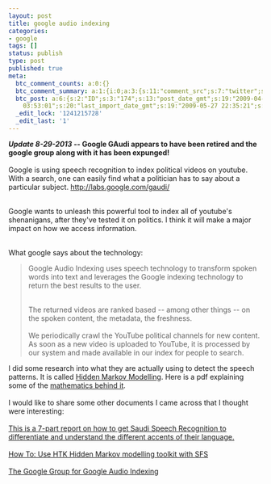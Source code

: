 ```yaml
---
layout: post
title: google audio indexing
categories:
- google
tags: []
status: publish
type: post
published: true
meta:
  btc_comment_counts: a:0:{}
  btc_comment_summary: a:1:{i:0;a:3:{s:11:"comment_src";s:7:"twitter";s:3:"cnt";s:1:"1";s:7:"enabled";s:1:"1";}}
  btc_post: a:6:{s:2:"ID";s:3:"174";s:13:"post_date_gmt";s:19:"2009-04-27 22:48:38";s:23:"initial_import_date_gmt";s:19:"2009-05-26
    03:53:01";s:20:"last_import_date_gmt";s:19:"2009-05-27 22:35:21";s:4:"hits";s:1:"1";s:6:"misses";s:2:"39";}
  _edit_lock: '1241215728'
  _edit_last: '1'
---
```

<strong><i>Update 8-29-2013 </i>-- Google GAudi appears to have been retired and the google group along with it has been expunged!</strong><br /><br />
Google is using speech recognition to index political videos on youtube.  With a search, one can easily find what a politician has to say about a particular subject. <a title="http://labs.google.com/gaudi/" href="http://labs.google.com/gaudi/">http://labs.google.com/gaudi/</a><br /><br />

<!--more-->

Google wants to unleash this powerful tool to index all of youtube's shenanigans, after they've tested it on politics.  I think it will make a major impact on how we access information.<br /><br />

What google says about the technology:
<blockquote>Google Audio Indexing uses speech technology to transform spoken words into text and leverages the Google indexing technology to return the best results to the user.<br /><br />

The returned videos are ranked based -- among other things -- on the spoken content, the metadata, the freshness.
<br /><br />
We periodically crawl the YouTube political channels for new content. As soon as a new video is uploaded to YouTube, it is processed by our system and made available in our index for people to search.</blockquote>
I did some research into what they are actually using to detect the speech patterns.  It is called <a href="http://svr-ftp.eng.cam.ac.uk/comp.speech/Section6/Recognition/htk.html">Hidden Markov Modelling</a>.  Here is a pdf explaining some of the <a href="http://www.hpl.hp.com/techreports/Compaq-DEC/CRL-97-7.pdf">mathematics behind it</a>.
<br /><br />
I would like to share some other documents I came across that I thought were interesting:
<br /><br />
<a href="http://faculty.ksu.edu.sa/YAlohali/Documents/Forms/AllItems.aspx?RootFolder=http%3a%2f%2ffaculty.ksu.edu.sa%2fYAlohali%2fDocuments%2fAccentIdentification&amp;FolderCTID=0x0120003108F2F933FF1F42A8C7BB969AF3407F">This is a 7-part report on how to get Saudi Speech Recognition to differentiate and understand the different accents of their language.</a>
<br /><br />
<a href="http://www.phon.ucl.ac.uk/resource/sfs/howto/htk.htm">How To: Use HTK Hidden Markov modelling toolkit with SFS</a>
<br /><br />
<a href="http://groups.google.com/group/google-audio-indexing/">The Google Group for Google Audio Indexing</a>
